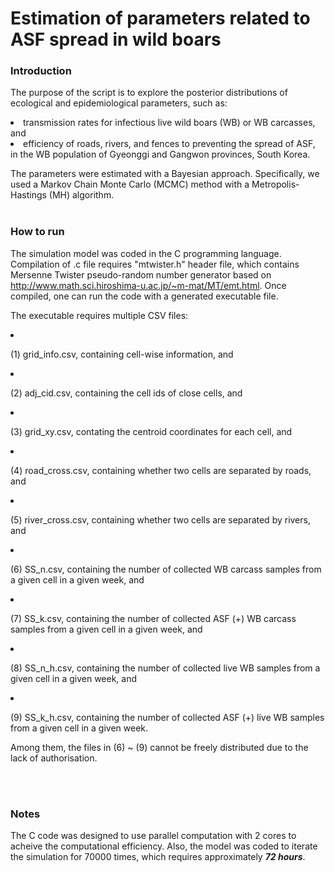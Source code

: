 # Estimation of parameters related to ASF spread in wild boars
### Introduction
The purpose of the script is to explore the posterior distributions of ecological and epidemiological parameters, such as:
<li> transmission rates for infectious live wild boars (WB) or WB carcasses, and</li>
<li> efficiency of roads, rivers, and fences to preventing the spread of ASF,</li>
in the WB population of Gyeonggi and Gangwon provinces, South Korea.

The parameters were estimated with a Bayesian approach. Specifically, we used a Markov Chain Monte Carlo (MCMC) method with a Metropolis-Hastings (MH) algorithm.
<br/><br/>

### How to run
The simulation model was coded in the C programming language. Compilation of .c file requires "mtwister.h" header file, which contains Mersenne Twister pseudo-random number generator based on http://www.math.sci.hiroshima-u.ac.jp/~m-mat/MT/emt.html. Once compiled, one can run the code with a generated executable file.

The executable requires multiple CSV files:
<li><p>(1) grid_info.csv, containing cell-wise information, and</p></li>
<li><p>(2) adj_cid.csv, containing the cell ids of close cells, and</p></li>
<li><p>(3) grid_xy.csv, contating the centroid coordinates for each cell, and</p></li>
<li><p>(4) road_cross.csv, containing whether two cells are separated by roads, and</p></li>
<li><p>(5) river_cross.csv, containing whether two cells are separated by rivers, and</p></li>
<li><p>(6) SS_n.csv, containing the number of collected WB carcass samples from a given cell in a given week, and</p></li>
<li><p>(7) SS_k.csv, containing the number of collected ASF (+) WB carcass samples from a given cell in a given week, and</p></li>
<li><p>(8) SS_n_h.csv, containing the number of collected live WB samples from a given cell in a given week, and</p></li>
<li><p>(9) SS_k_h.csv, containing the number of collected ASF (+) live WB samples from a given cell in a given week.</p></li>

<p>Among them, the files in (6) ~ (9) cannot be freely distributed due to the lack of authorisation.</p>
<br/><br/>

### Notes
The C code was designed to use parallel computation with 2 cores to acheive the computational efficiency. 
Also, the model was coded to iterate the simulation for 70000 times, which requires approximately __*72 hours*__.
